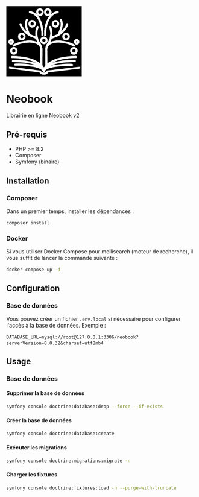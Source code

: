 
<img src="assets\img\interface\logo.png" alt="CritiPixel" width="200" />

# Neobook
Librairie en ligne Neobook v2

## Pré-requis
* PHP >= 8.2
* Composer
* Symfony (binaire)

## Installation

### Composer
Dans un premier temps, installer les dépendances :
```bash
composer install
```

### Docker 
Si vous utiliser Docker Compose pour meilisearch (moteur de recherche), il vous suffit de lancer la commande suivante :
```bash
docker compose up -d
```

## Configuration

### Base de données
Vous pouvez créer un fichier `.env.local` si nécessaire pour configurer l'accès à la base de données.
Exemple :
```dotenv
DATABASE_URL=mysql://root@127.0.0.1:3306/neobook?serverVersion=8.0.32&charset=utf8mb4
```

## Usage

### Base de données

#### Supprimer la base de données
```bash
symfony console doctrine:database:drop --force --if-exists
```

#### Créer la base de données
 ```bash
 symfony console doctrine:database:create
 ```
 
 #### Exécuter les migrations
 ```bash
 symfony console doctrine:migrations:migrate -n
 ```
 
 #### Charger les fixtures
 ```bash
 symfony console doctrine:fixtures:load -n --purge-with-truncate
 ```
```